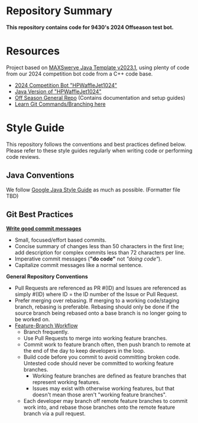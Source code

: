 # Repository Summary
**This repository contains code for 9430's 2024 Offseason test bot.** 

# Resources
Project based on [MAXSwerve Java Template v2023.1](https://github.com/REVrobotics/MAXSwerve-Java-Template/releases/tag/v2023.1), using plenty of code from our 2024 competition bot code from a C++ code base.
- [2024 Competition Bot "HPWaffleJet1024"](https://github.com/Cosmonautics/9430-hpwafflejet1024)
- [Java Version of "HPWaffleJet1024"](https://github.com/Cosmonautics/9430-hpwafflejet1024J)
- [Off Season General Repo](https://github.com/bbontrager89/off-season) (Contains documentation and setup guides)
- [Learn Git Commands/Branching here](https://learngitbranching.js.org/)

# Style Guide
This repository follows the conventions and best practices defined below. Please refer to these style guides regularly when writing code or performing code reviews. 

## Java Conventions
We follow [Google Java Style Guide](https://google.github.io/styleguide/javaguide.html) as much as possible. (Formatter file TBD)

## Git Best Practices
**[Write good commit messages](https://cbea.ms/git-commit/)**
- Small, focused/effort based commits.
- Concise summary of changes less than 50 characters in the first line; add description for complex commits less than 72 characters per line.
- Imperative commit messages (**"do code"** not *"doing code"*).
- Capitalize commit messages like a normal sentence. 

**General Repository Conventions**

- Pull Requests are referenced as PR #(ID) and Issues are referenced as simply #(ID) where ID = the ID number of the Issue or Pull Request. 
- Prefer merging over rebasing. If merging to a working code/staging branch, rebasing is preferable. Rebasing should only be done if the source branch being rebased onto a base branch is no longer going to be worked on. 
- [Feature-Branch Workflow](https://www.atlassian.com/git/tutorials/comparing-workflows/feature-branch-workflow)
  - Branch frequently.
  - Use Pull Requests to merge into working feature branches.
  - Commit work to feature branch often, then push branch to remote at the end of the day to keep developers in the loop. 
  - Build code before you commit to avoid committing broken code. Untested code should never be committed to working feature branches.
    - Working feature branches are defined as feature branches that represent working features.
    - Issues may exist with otherwise working features, but that doesn't mean those aren't "working feature branches".
  - Each developer may branch off remote feature branches to commit work into, and rebase those branches onto the remote feature branch via a pull request. 
